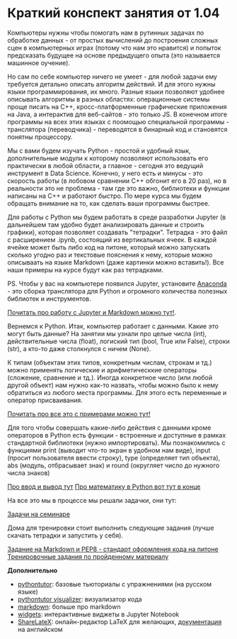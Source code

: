 # Краткий конспект занятия от 1.04

Компьютеры нужны чтобы помогать нам в рутинных задачах по обработке данных - от простых вычислений до построения сложных сцен в компьютерных играх (потому что нам это нравится) и попыток предсказать будущее на основе предыдущего опыта (это называется машинное оучение).

Но сам по себе компьютер ничего не умеет - для любой задачи ему требуется детально описать алгоритм действий. И для этого нужны языки программирования, их много. Разные языки позволяют удобнее описывать алгоритмы в разных областях: операционные системы проще писать на С++, кросс-платформенные графические приложения на Java, а интерактив для веб-сайтов - это только JS. В конечном итоге программы на всех этих языках с поомощью специальной программы - транслятора (переводчика) - переводятся в бинарный код и становятся понятны процессору.

Мы с вами будем изучать Python - простой и удобный язык, дополнительные модули к которому позволяют использовать его практически в любой области, а главное - сегодня это ведущий инструмент в Data Science. Конечно, у него есть и минусы - это скорость работы (в лобовом сравнении С++ обгонит его в 20 раз), но в реальности это не проблема - там где это важно, библиотеки и функции написаны на С++ и работают быстро. По мере курса мы будем обращать внимание на то, как сделать ваши программы быстрее.

Для работы с Python мы будем работать в среде разработки Jupyter (в дальнейшем там удобно будет анализировать данные и строить графики), которая позволяет создавать "тетрадки". Тетрадка - это файл с расширением .ipynb, состоящий из вертикальных ячеек. В каждой ячейке может быть либо код на питоне, который можно запускать сколько угодно раз и текстовые пояснения к нему, которые можно описываать на языке Markdown (даже картинки можно вставить!). Все наши примеры на курсе будут как раз тетрадками.

PS. Чтобы у вас на компьютере появился Jupyter, установите [Anaconda](https://www.anaconda.com/) - это сборка транслятора для Python и огромного количества полезных библиотек и инструментов.

[Почитать про работу с Jupyter и Markdown можно тут!](https://github.com/roctbb/pydat21/blob/main/lesson_1/intro-jupyter.ipynb).

Вернемся к Python. Итак, компьютер работает с данными. Какие это могут быть данные? На занятии мы узнали про целые числа (int), действительные числа (float), логиский тип (bool, True или False), строки (str), а кто-то даже столкнулся с ничем (None).

К типам (объектам этих типов, конкретным числам, строкам и тд.) можно применять логические и арифметическкие операторы (сложение, сравнение и тд.). Иногда конкретное число (или любой другой объект) нам нужно как-то назвать, чтобы можно было к нему обратиться из любого места программы. Для этого есть переменные и оператор присваивания.

[Почитать про все это с примерами можно тут!](https://github.com/roctbb/pydat21/blob/main/lesson_1/intro-variables.ipynb)

Для того чтобы совершать какие-либо действия с данными кроме операторов в Python есть функции - встроенные и доступные в рамках стандартной библиотеки (нужно импортировать). Мы познакомились с функциями print (выводит что-то экран в удобном нам виде), input (просит пользователя ввести строку), type (определяет тип объекта), abs (модуль, отбрасывает знак) и round (округляет число до нужного числа знаков)

[Про ввод и вывод тут](https://github.com/roctbb/pydat21/blob/main/lesson_1/input-output.ipynb)
[Про математику в Python вот тут в конце](https://github.com/roctbb/pydat21/blob/main/lesson_1/intro-variables.ipynb)

На все это мы в процессе мы решали задачки, они тут:

[Задачи на семинаре](https://github.com/roctbb/pydat21/blob/main/lesson_1/tasks.ipynb)

Дома для тренировки стоит выполнить следующие задания (лучше скачать тетрадки и запустить у себя).

[Задание на Markdown и PEP8 - стандарт оформления кода на питоне](https://github.com/roctbb/pydat21/blob/main/Homework/hw1.ipynb)
[Тренировочные задания по пройденному материалу](https://github.com/roctbb/pydat21/blob/main/Homework/hw2.ipynb)

**Дополнительно**

* [pythontutor](http://pythontutor.ru): базовые тьюториалы с упражнениями (на русском языке)
* [pythontutor visualizer](http://pythontutor.ru/visualizer/): визуализатор кода
* [markdown](https://www.ibm.com/support/knowledgecenter/SSQNUZ_current/com.ibm.icpdata.doc/dsx/markd-jupyter.html): больше про markdown
* [widgets](https://ipywidgets.readthedocs.io/en/stable/examples/Widget%20Basics.html): интерактивные виджеты в Jupyter Notebook
* [ShareLateX](https://ru.sharelatex.com/): онлайн-редактор LaTeX для желающих, [документация](https://www.overleaf.com/learn) на английском 
